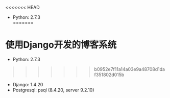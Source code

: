 <<<<<<< HEAD
* Python: 2.7.3                                                                 
=======
# 使用Django开发的博客系统

* Python: 2.7.3                                                                                                               
>>>>>>> b0952e7f11a14a03e9a48708d1daf351802d015b
* Django: 1.4.20
* Postgresql: psql (8.4.20, server 9.2.10)
